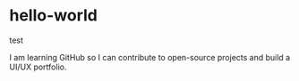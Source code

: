 # hello-world
test

I am learning GitHub so I can contribute to open-source projects and build a UI/UX portfolio.
